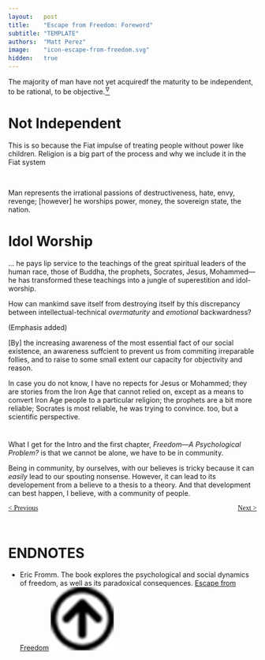 ```yaml
---
layout:   post
title:    "Escape from Freedom: Foreword"
subtitle: "TEMPLATE"
authors:  "Matt Perez"
image:    "icon-escape-from-freedom.svg"
hidden:   true
---
```


<div style='display:none; '>
 <p>A book by Eric Fromm that explores the psychological and social dynamics of freedom. The book was published in 1941. Pim de Morre, Corporate Rebels, reminded me of this nook which I read when I was 18-19 years old (I am 73 now).</p>
</div>

<div class="_citation">
 <p>The majority of man have not yet acquiredf the maturity to be independent, to be rational, to be objective.<a href='#en01'><sup id='bm01'>&hairsp;&nabla;&hairsp;</sup></a></p>
</div>

<h1>Not Independent</h1>
 <p>This is so because the Fiat impulse of treating people without power like children. Religion is a big part of the process and why we include it in the Fiat system</p>
 <br>
 <div class="_citation">
  <p>Man represents the irrational passions of destructiveness, hate, envy, revenge; [however] he worships power, money, the sovereign state, the nation.</p>
 </div>
<h1>Idol Worship</h1>
<div class="_citation">
  <p>&hellip; he pays lip service to the teachings of the great spiritual leaders of the human race, those of Buddha, the prophets, Socrates, Jesus, Mohammed&mdash;he has transformed these teachings into a jungle of superestition and idol-worship.</p>
  <p>How can mankimd save itself from destroying itself by this discrepancy between intellectual-technical <em>overmaturity</em> and <em>emotional</em> backwardness?</p>
  <p>(Emphasis added)</p>
  <p>[By] the increasing awareness of the most essential fact of our social existence, an awareness suffcient to prevent us from commiting irreparable follies, and to raise to some small extent our capacity for objectivity and reason.</p>
 </div>
<p>In case you do not know, I have no repects for Jesus or Mohammed; they are stories from the Iron Age that cannot relied on, except as a means to convert Iron Age people to a particular religion; the prophets are a bit more reliable; Socrates is most reliable, he was trying to convince. too, but a scientific perspective.</p>

<h1></h1>
<p>What I get for the Intro and the first chapter, <em>Freedom&mdash;A Psychological Problem?</em> is that we cannot be alone, we have to be in community.</p>
<p>Being in community, by ourselves, with our believes is tricky because it can <em>easily</em> lead to our spouting nonsense. However, it can lead to its developement from a believe to a thesis to a theory. And that development can best happen, I believe, with a community of people.</p>

<div style="margin-bottom:1in; font-family: American Typewriter, serif; ">
 <span style="float:left; ">
  <a href="https://radicalcompanies.com/2024/12/17/escape-from-freedom">&lt; Previous</a>
 </span>
 <span style="float:right; ">
  <a href="https://radicalcompanies.com/2024/12/22/escape-from-freedom">Next &gt;</a>
 </span>
</div>

<h1 class="_section">ENDNOTES</h1>
 <ul>
  <li id="en01">
   <p class="_list-item">
    Eric Fromm.
    The book explores the psychological and social dynamics of freedom, as well as its paradoxical consequences.
    <a href="https://www.amazon.com/Escape-Freedom-Erich-Fromm/dp/0805031499" target="_blank">Escape from Freedom</a>
    <a class="_uparrow" href="#bm01"><img src="/assets/img/arrow-up-icon.png"></a>
   </p>
  </li>
 </ul>